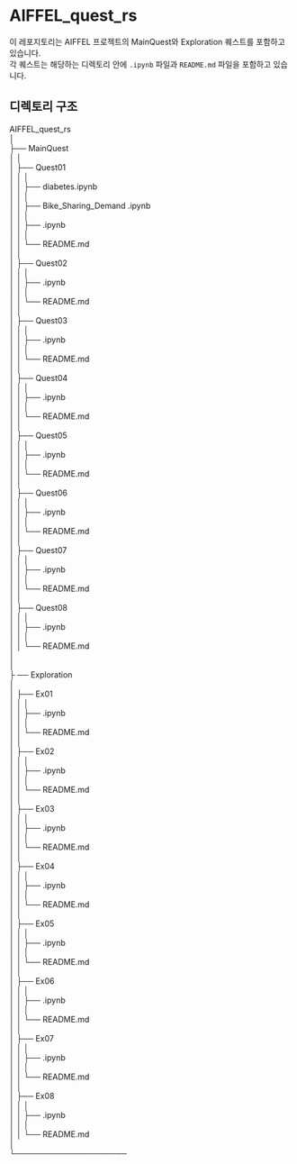 # AIFFEL_quest_rs

이 레포지토리는 AIFFEL 프로젝트의 MainQuest와 Exploration 퀘스트를 포함하고 있습니다.  
각 퀘스트는 해당하는 디렉토리 안에 `.ipynb` 파일과 `README.md` 파일을 포함하고 있습니다.

## 디렉토리 구조

AIFFEL_quest_rs  
│  
├── MainQuest  
│  │  
│  ├── Quest01  
│  │ │  
│  │ ├── diabetes.ipynb  
│  │ │  
│  │ ├── Bike_Sharing_Demand .ipynb  
│  │ │  
│  │ ├── .ipynb  
│  │ │   
│  │ └── README.md  
│  │   
│  ├── Quest02  
│  │ │  
│  │ ├── .ipynb  
│  │ │  
│  │ └── README.md  
│  │    
│  ├── Quest03  
│  │ │  
│  │ ├── .ipynb  
│  │ │  
│  │ └── README.md  
│  │  
│  ├── Quest04  
│  │ │  
│  │ ├── .ipynb  
│  │ │  
│  │ └── README.md  
│  │  
│  ├── Quest05  
│  │ │  
│  │ ├── .ipynb  
│  │ │  
│  │ └── README.md  
│  │  
│  ├── Quest06  
│  │ │  
│  │ ├── .ipynb  
│  │ │  
│  │ └── README.md  
│  │  
│  ├── Quest07   
│  │ │  
│  │ ├── .ipynb  
│  │ │  
│  │ └── README.md  
│  │  
│  ├── Quest08  
│  │ │   
│  │ ├── .ipynb  
│  │ │  
│  │ └── README.md  
│    
│   
├ ── Exploration  
│    
│  ├── Ex01  
│  │ │  
│  │ ├── .ipynb  
│  │ │  
│  │ └── README.md  
│  │   
│  ├── Ex02  
│  │ │  
│  │ ├── .ipynb  
│  │ │  
│  │ └── README.md  
│  │   
│  ├── Ex03  
│  │ │  
│  │ ├── .ipynb  
│  │ │  
│  │ └── README.md  
│  │   
│  ├── Ex04  
│  │ │  
│  │ ├── .ipynb  
│  │ │  
│  │ └── README.md  
│  │   
│  ├── Ex05  
│  │ │  
│  │ ├── .ipynb  
│  │ │  
│  │ └── README.md  
│  │   
│  ├── Ex06  
│  │ │  
│  │ ├── .ipynb  
│  │ │  
│  │ └── README.md  
│  │   
│  ├── Ex07  
│  │ │  
│  │ ├── .ipynb  
│  │ │  
│  │ └── README.md  
│  │  
│  ├── Ex08  
│  │ │  
│  │ ├── .ipynb  
│  │ │    
│  │ └── README.md  
│  
└────────────────────  
